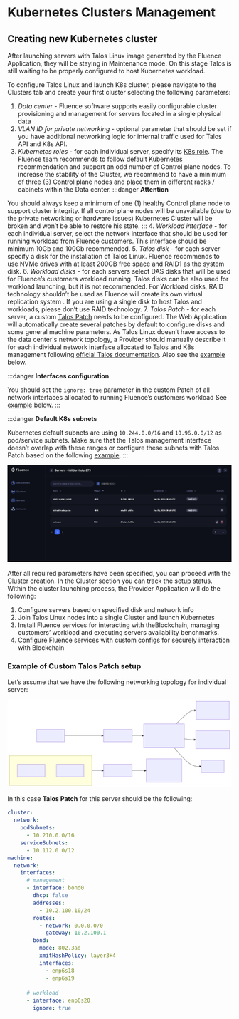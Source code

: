 # Kubernetes Clusters Management

## Creating new Kubernetes cluster

After launching servers with Talos Linux image generated by the Fluence Application, they will be staying in Maintenance mode. On this stage Talos is still waiting to be properly configured to host Kubernetes workload.

To configure Talos Linux and launch K8s cluster, please navigate to the  Clusters tab and create your first cluster selecting the following  parameters:

1. *Data center* -  Fluence software supports easily configurable cluster provisioning and management for servers located in a single physical data 
2. *VLAN ID for private networking* - optional parameter that should be set if you have additional networking logic for internal traffic used  for Talos API and K8s API.
3. *Kubernetes roles* - for each individual server, specify its [K8s role](https://kubernetes.io/docs/concepts/architecture/nodes/). The Fluence team recommends to follow default Kubernetes recommendation and support an odd number of Control plane nodes. To increase the stability of the Cluster, we recommend to have a minimum of  three (3) Control plane nodes and place them in different racks / cabinets within the Data center.
:::danger **Attention**

You should always keep a minimum of one (1) healthy Control plane node to support cluster integrity.  If all control plane nodes will be unavailable (due to the private networking or hardware issues) Kubernetes Cluster will be broken and won’t be able to restore his state.
:::
4. *Workload interface* - for each individual server, select the network interface that should be used for running workload from Fluence customers. This interface should be minimum 10Gb and 100Gb recommended.
5. *Talos disk* - for each server specify a disk for the installation of  Talos Linux. Fluence recommends to use NVMe drives with at least 200GB free space and RAID1 as the system disk.
6. *Workload disks* - for each servers select DAS disks that will be used for Fluence’s customers workload running. Talos disks can be also used for workload launching, but it is not recommended. For Workload disks, RAID technology shouldn’t be used as Fluence will create its own virtual replication system . If you are using a single  disk to host Talos and workloads, please don’t use RAID technology.
7. *Talos Patch* - for each server, a custom [Talos Patch](https://www.talos.dev/v1.11/talos-guides/configuration/patching/) needs to be configured. The Web Application will  automatically create several patches by default to configure disks and some general machine parameters. As Talos Linux doesn’t have access to the data center's network topology, a Provider should manually describe it for each individual network interface allocated to Talos and K8s management following [official Talos documentation](https://www.talos.dev/v1.11/talos-guides/configuration/patching/#machine-network). Also see the [example](#example-of-custom-talos-patch-setup) below.

:::danger **Interfaces configuration**

You should set the `ignore: true` parameter in the custom Patch of all network interfaces allocated to running Fluence’s customers workload  See [example](#example-of-custom-talos-patch-setup) below.
:::

:::danger **Default K8s subnets**

Kubernetes default subnets are using `10.244.0.0/16` and `10.96.0.0/12` as pod/service subnets. Make sure that the Talos management interface doesn’t overlap with these ranges  or  configure these subnets with Talos Patch based on the following [example](#example-of-custom-talos-patch-setup).
:::

![network_interfaces](./assets/patches.webp)

After all required parameters have been specified, you can proceed with the Cluster creation. In the Cluster section you can track the setup status. Within the cluster launching process, the Provider Application will do the following:

1. Configure servers based on specified disk and network info
2. Join Talos Linux nodes into a single Cluster and launch Kubernetes
3. Install Fluence services for interacting with theBlockchain, managing customers’ workload and executing servers availability benchmarks.
4. Configure Fluence services with custom configs for securely interaction with Blockchain

### Example of Custom Talos Patch setup

Let’s assume that we have the following networking topology for individual server:

![network_interfaces](./assets/one-interface.svg)

In this case **Talos Patch** for this server should be the following:

```yaml
cluster:
  network:
    podSubnets:
      - 10.210.0.0/16
    serviceSubnets:
      - 10.112.0.0/12
machine:
  network:
    interfaces:
      # management
      - interface: bond0
        dhcp: false
        addresses:
          - 10.2.100.10/24
        routes:
          - network: 0.0.0.0/0
            gateway: 10.2.100.1
        bond:
          mode: 802.3ad
          xmitHashPolicy: layer3+4
          interfaces:
            - enp6s18
            - enp6s19
      
      # workload
      - interface: enp6s20
		ignore: true
```
